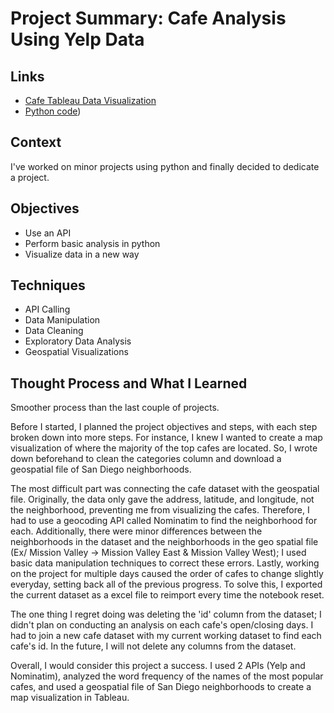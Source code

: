 # Project Summary: Cafe Analysis Using Yelp Data
## Links
- [Cafe Tableau Data Visualization](https://public.tableau.com/app/profile/jayden.pagsolingan8481/viz/CafesinSanDiegoDashboard/Dashboard1)
- [Python code](https://github.com/JaydenPagsolingan/PortfolioProjects/blob/main/Yelp%20Cafe%20Analysis/yelpProject.ipynb))
## Context
I've worked on minor projects using python and finally decided to dedicate a project. 
## Objectives
- Use an API
- Perform basic analysis in python
- Visualize data in a new way
## Techniques
- API Calling
- Data Manipulation
- Data Cleaning
- Exploratory Data Analysis
- Geospatial Visualizations
## Thought Process and What I Learned
Smoother process than the last couple of projects. 

Before I started, I planned the project objectives and steps, with each step broken down into more steps. For instance, I knew I wanted to create a
map visualization of where the majority of the top cafes are located. So, I wrote down beforehand to clean the categories column and download a geospatial
file of San Diego neighborhoods.

The most difficult part was connecting the cafe dataset with the geospatial file. Originally, the data only gave the address, latitude, and longitude,
not the neighborhood, preventing me from visualizing the cafes. Therefore, I had to use a geocoding API called Nominatim to find the neighborhood for each. 
Additionally, there were minor differences between the neighborhoods in the dataset and the neighborhoods in the geo spatial file (Ex/ Mission Valley -> 
Mission Valley East & Mission Valley West); I used basic data manipulation techniques to correct these errors. Lastly, working on the project for multiple days 
caused the order of cafes to change slightly everyday, setting back all of the previous progress. To solve this, I exported the current dataset as a excel 
file to reimport every time the notebook reset.

The one thing I regret doing was deleting the 'id' column from the dataset; I didn't plan on conducting an analysis on each cafe's open/closing days. I had
to join a new cafe dataset with my current working dataset to find each cafe's id. In the future, I will not delete any columns from the dataset.

Overall, I would consider this project a success. I used 2 APIs (Yelp and Nominatim), analyzed the word frequency of the names of the most popular cafes, and 
used a geospatial file of San Diego neighborhoods to create a map visualization in Tableau.
